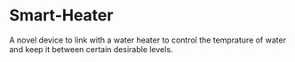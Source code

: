# Smart-Heater
A novel device to link with a water heater to control the temprature of water and keep it between certain desirable levels. 
